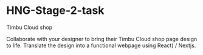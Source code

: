 # HNG-Stage-2-task
Timbu Cloud shop

Collaborate with your designer to bring their Timbu Cloud shop page design to life. Translate the design into a functional webpage using React) / Nextjs.
